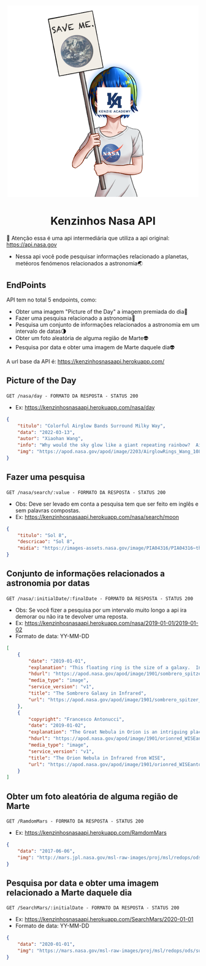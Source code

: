<h1 align="center">
	<img src="https://github.com/bryantorresribeiro/Kenzinhos-Nasa-Api/blob/main/src/img/nasa-chan.png" />
</h1>

 <h1 align="center">Kenzinhos Nasa API</h1>

🚨 Atenção essa é uma api intermediária que utiliza a api original: https://api.nasa.gov

- Nessa api você pode pesquisar informações relacionado a planetas, metéoros fenómenos relacionados a astronomia🌏


## EndPoints

API tem no total 5 endpoints, como:
- Obter uma imagem "Picture of the Day" a imagem premiada do dia🌅
- Fazer uma pesquisa relacionado a astronomia📎
- Pesquisa um conjunto de informações relacionados a astronomia em um intervalo de datas🌗
- Obter um foto aleatória de alguma região de Marte👽
- Pesquisa por data e obter uma imagem de Marte daquele dia👽

A url base da API é: https://kenzinhosnasaapi.herokuapp.com/

## Picture of the Day

`GET /nasa/day - FORMATO DA RESPOSTA - STATUS 200`

- Ex: https://kenzinhosnasaapi.herokuapp.com/nasa/day 

```json
{
	"titulo": "Colorful Airglow Bands Surround Milky Way",
	"data": "2022-03-13",
	"autor": "Xiaohan Wang",
	"info": "Why would the sky glow like a giant repeating rainbow?  Airglow.  Now air glows all of the time, but it is usually hard to see. A disturbance however -- like an approaching storm -- may cause noticeable rippling in the Earth's atmosphere. These gravity waves are oscillations in air analogous to those created when a rock is thrown in calm water.  Red airglow likely originates from OH molecules about 87-kilometers high, excited by ultraviolet light from the Sun, while orange and green airglow is likely caused by sodium and oxygen atoms slightly higher up.  While driving near Keluke Lake in Qinghai Provence in China a few years ago, the photographer originally noticed mainly the impressive central band of the Milky Way Galaxy.  Stopping to photograph it, surprisingly, the resulting sensitive camera image showed airglow bands to be quite prominent and span the entire sky. The featured image has been digitally enhanced to make the colors more vibrant.",
	"img": "https://apod.nasa.gov/apod/image/2203/AirglowRings_Wang_1080.jpg"
}
```

## Fazer uma pesquisa

`GET /nasa/search/:value - FORMATO DA RESPOSTA - STATUS 200`

- Obs: Deve ser levado em conta a pesquisa tem que ser feito em inglês e sem palavras compostas.  
- Ex: https://kenzinhosnasaapi.herokuapp.com/nasa/search/moon

```json
{
	"titulo": "Sol 8",
	"descricao": "Sol 8",
	"midia": "https://images-assets.nasa.gov/image/PIA04316/PIA04316~thumb.jpg"
}
```

## Conjunto de informações relacionados a astronomia por datas

`GET /nasa/:initialDate/:finalDate - FORMATO DA RESPOSTA - STATUS 200`

- Obs: Se você fizer a pesquisa por um intervalo muito longo a api ira demorar ou não ira te devolver uma reposta.
- Ex: https://kenzinhosnasaapi.herokuapp.com/nasa/2019-01-01/2019-01-02
- Formato de data: YY-MM-DD

```json
[
	{
		"date": "2019-01-01",
		"explanation": "This floating ring is the size of a galaxy.  In fact, it is a galaxy -- or at least part of one: the photogenic Sombrero Galaxy, one of the largest galaxies in the nearby Virgo Cluster of Galaxies.  The dark band of dust that obscures the mid-section of the Sombrero Galaxy in optical light actually glows brightly in infrared light.  The featured image, digitally sharpened, shows the infrared glow, recently recorded by the orbiting Spitzer Space Telescope, superposed in false-color on an existing image taken by NASA's Hubble Space Telescope in optical light. The Sombrero Galaxy, also known as M104, spans about 50,000 light years across and lies 28 million light years away.  M104 can be seen with a small telescope in the direction of the constellation Virgo.   News: New Horizons Spacecraft Passes Ultima Thule",
		"hdurl": "https://apod.nasa.gov/apod/image/1901/sombrero_spitzer_3000.jpg",
		"media_type": "image",
		"service_version": "v1",
		"title": "The Sombrero Galaxy in Infrared",
		"url": "https://apod.nasa.gov/apod/image/1901/sombrero_spitzer_1080.jpg"
	},
	{
		"copyright": "Francesco Antonucci",
		"date": "2019-01-02",
		"explanation": "The Great Nebula in Orion is an intriguing place.  Visible to the unaided eye, it appears as a small fuzzy patch in the constellation of Orion. But this image, an illusory-color four-panel mosaic taken in different bands of infrared light with the Earth orbiting WISE observatory, shows the Orion Nebula to be a bustling  neighborhood of recently formed stars, hot gas, and dark dust.  The power behind much of the Orion Nebula (M42) is the stars of the Trapezium star cluster, seen near the center of the featured image. The orange glow surrounding the bright stars pictured here is their own starlight reflected by intricate dust filaments that cover much of the region.  The current  Orion Nebula cloud complex, which includes the Horsehead Nebula, will slowly disperse over the next 100,000 years.   News: New Horizons Results from Ultima Thule",
		"hdurl": "https://apod.nasa.gov/apod/image/1901/orionred_WISEantonucci_1824.jpg",
		"media_type": "image",
		"service_version": "v1",
		"title": "The Orion Nebula in Infrared from WISE",
		"url": "https://apod.nasa.gov/apod/image/1901/orionred_WISEantonucci_960.jpg"
	}
]
```

## Obter um foto aleatória de alguma região de Marte

`GET /RamdomMars - FORMATO DA RESPOSTA - STATUS 200`
- Ex: https://kenzinhosnasaapi.herokuapp.com/RamdomMars

```json
{
	"data": "2017-06-06",
	"img": "http://mars.jpl.nasa.gov/msl-raw-images/proj/msl/redops/ods/surface/sol/01718/opgs/edr/fcam/FLB_550010455EDR_F0632582FHAZ00302M_.JPG"
}
```

## Pesquisa por data e obter uma imagem relacionado a Marte daquele dia

`GET /SearchMars/:initialDate - FORMATO DA RESPOSTA - STATUS 200`

- Ex: https://kenzinhosnasaapi.herokuapp.com/SearchMars/2020-01-01
- Formato de data: YY-MM-DD

```json
{
	"data": "2020-01-01",
	"img": "https://mars.nasa.gov/msl-raw-images/proj/msl/redops/ods/surface/sol/02632/opgs/edr/fcam/FLB_631151762EDR_F0781002FHAZ00206M_.JPG"
}
```
